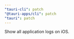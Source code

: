 ```yaml
---
"tauri-cli": patch
"@tauri-apps/cli": patch
"tauri": patch
---
```


Show all application logs on iOS.
